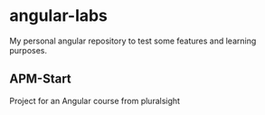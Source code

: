 # angular-labs
My personal angular repository to test some features and learning purposes.

## APM-Start

Project for an Angular course from pluralsight

